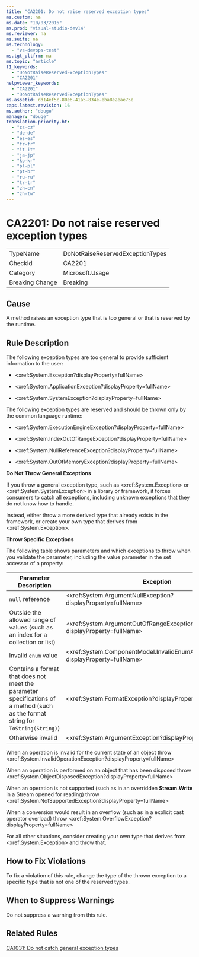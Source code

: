 ```yaml
---
title: "CA2201: Do not raise reserved exception types"
ms.custom: na
ms.date: "10/03/2016"
ms.prod: "visual-studio-dev14"
ms.reviewer: na
ms.suite: na
ms.technology: 
  - "vs-devops-test"
ms.tgt_pltfrm: na
ms.topic: "article"
f1_keywords: 
  - "DoNotRaiseReservedExceptionTypes"
  - "CA2201"
helpviewer_keywords: 
  - "CA2201"
  - "DoNotRaiseReservedExceptionTypes"
ms.assetid: dd14ef5c-80e6-41a5-834e-eba8e2eae75e
caps.latest.revision: 16
ms.author: "douge"
manager: "douge"
translation.priority.ht: 
  - "cs-cz"
  - "de-de"
  - "es-es"
  - "fr-fr"
  - "it-it"
  - "ja-jp"
  - "ko-kr"
  - "pl-pl"
  - "pt-br"
  - "ru-ru"
  - "tr-tr"
  - "zh-cn"
  - "zh-tw"
---
```

# CA2201: Do not raise reserved exception types
|||  
|-|-|  
|TypeName|DoNotRaiseReservedExceptionTypes|  
|CheckId|CA2201|  
|Category|Microsoft.Usage|  
|Breaking Change|Breaking|  
  
## Cause  
 A method raises an exception type that is too general or that is reserved by the runtime.  
  
## Rule Description  
 The following exception types are too general to provide sufficient information to the user:  
  
-   \<xref:System.Exception?displayProperty=fullName>  
  
-   \<xref:System.ApplicationException?displayProperty=fullName>  
  
-   \<xref:System.SystemException?displayProperty=fullName>  
  
 The following exception types are reserved and should be thrown only by the common language runtime:  
  
-   \<xref:System.ExecutionEngineException?displayProperty=fullName>  
  
-   \<xref:System.IndexOutOfRangeException?displayProperty=fullName>  
  
-   \<xref:System.NullReferenceException?displayProperty=fullName>  
  
-   \<xref:System.OutOfMemoryException?displayProperty=fullName>  
  
 **Do Not Throw General Exceptions**  
  
 If you throw a general exception type, such as \<xref:System.Exception> or \<xref:System.SystemException> in a library or framework, it forces consumers to catch all exceptions, including unknown exceptions that they do not know how to handle.  
  
 Instead, either throw a more derived type that already exists in the framework, or create your own type that derives from \<xref:System.Exception>.  
  
 **Throw Specific Exceptions**  
  
 The following table shows parameters and which exceptions to throw when you validate the parameter, including the value parameter in the set accessor of a property:  
  
|Parameter Description|Exception|  
|---------------------------|---------------|  
|`null` reference|\<xref:System.ArgumentNullException?displayProperty=fullName>|  
|Outside the allowed range of values (such as an index for a collection or list)|\<xref:System.ArgumentOutOfRangeException?displayProperty=fullName>|  
|Invalid `enum` value|\<xref:System.ComponentModel.InvalidEnumArgumentException?displayProperty=fullName>|  
|Contains a format that does not meet the parameter specifications of a method (such as the format string for `ToString(String)`)|\<xref:System.FormatException?displayProperty=fullName>|  
|Otherwise invalid|\<xref:System.ArgumentException?displayProperty=fullName>|  
  
 When an operation is invalid for the current state of an object    throw \<xref:System.InvalidOperationException?displayProperty=fullName>  
  
 When an operation is performed on an object that has been disposed    throw \<xref:System.ObjectDisposedException?displayProperty=fullName>  
  
 When an operation is not supported (such as in an overridden **Stream.Write** in a Stream opened for reading)    throw \<xref:System.NotSupportedException?displayProperty=fullName>  
  
 When a conversion would result in an overflow (such as in a explicit cast operator overload)    throw \<xref:System.OverflowException?displayProperty=fullName>  
  
 For all other situations, consider creating your own type that derives from \<xref:System.Exception> and throw that.  
  
## How to Fix Violations  
 To fix a violation of this rule, change the type of the thrown exception to a specific type that is not one of the reserved types.  
  
## When to Suppress Warnings  
 Do not suppress a warning from this rule.  
  
## Related Rules  
 [CA1031: Do not catch general exception types](../VS_IDE/ca1031--do-not-catch-general-exception-types.md)